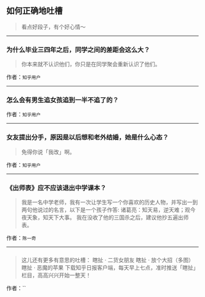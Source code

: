 ## 如何正确地吐槽

> 看点好段子，有个好心情～


 
---

### 为什么毕业三四年之后，同学之间的差距会这么大？

> 你本来就不认识他们，你只是在同学聚会重新认识了他们。


作者：`知乎用户`

---

### 怎么会有男生追女孩追到一半不追了的？

> 


作者：`知乎用户`

---

### 女友提出分手，原因是以后想和老外结婚，她是什么心态？

> 免得你说「我改」啊。


作者：`知乎用户`

---

### 《出师表》应不应该退出中学课本？

> 我是一名中学老师，我有一次让学生写一个你喜欢的历史人物，并写出一到两句他说过的名言，以下是一个孩子作答:
> 诸葛亮：知天易，逆天难；观今夜天象，知天下大事。
> 我在没收了他的三国杀之后，建议他抄五遍出师表。


作者：`陈一奇`

---

### 

> 这儿还有更多有意思的吐槽：
> 瞎扯 · 二货女朋友
> 瞎扯 · 放个大招（多图）
> 瞎扯 · 恶魔的苹果
> 下载知乎日报客户端，每天早上七点，准时推送「瞎扯」栏目，高高兴兴开始一整天！


作者：``